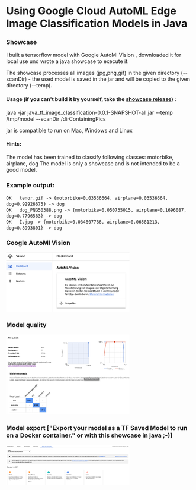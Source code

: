 # Using Google Cloud AutoML Edge Image Classification Models in Java

### Showcase
I built a tensorflow model with Google AutoMl Vision , downloaded it for local use und wrote a java showcase to execute it:

The showcase processes all images (jpg,png,gif) in the given directory (--scanDir) - the used model is saved in the jar and will be copied to the given directory (--temp).

#### Usage (if you can't build it by yourself, take the [showcase release](https://github.com/deltatree/java_tf_image_classification/releases/download/showcase/java_tf_image_classification-0.0.1-SNAPSHOT-all.jar)) :
java -jar java_tf_image_classification-0.0.1-SNAPSHOT-all.jar --temp /tmp/model --scanDir /dirContainingPics 

jar is compatible to run on Mac, Windows and Linux

#### Hints:
The model has been trained to classify following classes: motorbike, airplane, dog
The model is only a showcase and is not intended to be a good model.

### Example output:
```
OK   tenor.gif -> {motorbike=0.03536664, airplane=0.03536664, dog=0.92926675} -> dog
OK   dog_PNG50388.png -> {motorbike=0.050735015, airplane=0.1696087, dog=0.7796563} -> dog
OK   Ì.jpg -> {motorbike=0.034807786, airplane=0.06581213, dog=0.8993801} -> dog
```

### Google AutoMl Vision
<img src="documentation/vision.png" width="333">

### Model quality
<img src="documentation/quality.png" width="333">

### Model export ["Export your model as a TF Saved Model to run on a Docker container." or with this showcase in java ;-)]
<img src="documentation/export.png" width="333">


